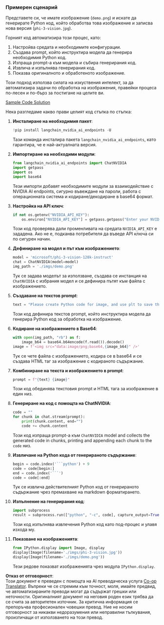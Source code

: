 <!--
CO_OP_TRANSLATOR_METADATA:
{
  "original_hash": "a8de701a2f1eb12b1f82432288d709cf",
  "translation_date": "2025-05-09T19:58:32+00:00",
  "source_file": "md/02.Application/04.Vision/Phi3/E2E_Nvidia_NIM_Vision.md",
  "language_code": "bg"
}
-->
### Примерен сценарий

Представете си, че имате изображение (`demo.png`) и искате да генерирате Python код, който обработва това изображение и записва нова версия (`phi-3-vision.jpg`).

Горният код автоматизира този процес, като:

1. Настройва средата и необходимите конфигурации.
2. Създава prompt, който инструктира модела да генерира необходимия Python код.
3. Изпраща prompt-а към модела и събира генерирания код.
4. Извлича и изпълнява генерирания код.
5. Показва оригиналното и обработеното изображение.

Този подход използва силата на изкуствения интелект, за да автоматизира задачи по обработка на изображения, правейки процеса по-лесен и по-бърз за постигане на целите ви.

[Sample Code Solution](../../../../../../code/06.E2E/E2E_Nvidia_NIM_Phi3_Vision.ipynb)

Нека разгледаме какво прави целият код стъпка по стъпка:

1. **Инсталиране на необходимия пакет**:
    ```python
    !pip install langchain_nvidia_ai_endpoints -U
    ```
    Тази команда инсталира пакета `langchain_nvidia_ai_endpoints`, като гарантира, че е най-актуалната версия.

2. **Импортиране на необходими модули**:
    ```python
    from langchain_nvidia_ai_endpoints import ChatNVIDIA
    import getpass
    import os
    import base64
    ```
    Тези импорти добавят необходимите модули за взаимодействие с NVIDIA AI endpoints, сигурно въвеждане на пароли, работа с операционната система и кодиране/декодиране в base64 формат.

3. **Настройка на API ключ**:
    ```python
    if not os.getenv("NVIDIA_API_KEY"):
        os.environ["NVIDIA_API_KEY"] = getpass.getpass("Enter your NVIDIA API key: ")
    ```
    Този код проверява дали променливата на средата `NVIDIA_API_KEY` е зададена. Ако не е, подканва потребителя да въведе API ключа си по сигурен начин.

4. **Дефиниране на модел и път към изображението**:
    ```python
    model = 'microsoft/phi-3-vision-128k-instruct'
    chat = ChatNVIDIA(model=model)
    img_path = './imgs/demo.png'
    ```
    Тук се задава моделът за използване, създава се инстанция на `ChatNVIDIA` с избрания модел и се дефинира пътят към файла с изображението.

5. **Създаване на текстов prompt**:
    ```python
    text = "Please create Python code for image, and use plt to save the new picture under imgs/ and name it phi-3-vision.jpg."
    ```
    Този код дефинира текстов prompt, който инструктира модела да генерира Python код за обработка на изображение.

6. **Кодиране на изображението в Base64**:
    ```python
    with open(img_path, "rb") as f:
        image_b64 = base64.b64encode(f.read()).decode()
    image = f'<img src="data:image/png;base64,{image_b64}" />'
    ```
    Тук се чете файла с изображението, кодира се в base64 и се създава HTML таг за изображение с кодираното съдържание.

7. **Комбиниране на текста и изображението в prompt**:
    ```python
    prompt = f"{text} {image}"
    ```
    Този код обединява текстовия prompt и HTML тага за изображение в един низ.

8. **Генериране на код с помощта на ChatNVIDIA**:
    ```python
    code = ""
    for chunk in chat.stream(prompt):
        print(chunk.content, end="")
        code += chunk.content
    ```
    Този код изпраща prompt-а към `ChatNVIDIA` model and collects the generated code in chunks, printing and appending each chunk to the `code` низ.

9. **Извличане на Python кода от генерираното съдържание**:
    ```python
    begin = code.index('```python') + 9
    code = code[begin:]
    end = code.index('```')
    code = code[:end]
    ```
    Тук се извлича действителният Python код от генерираното съдържание чрез премахване на markdown форматирането.

10. **Изпълнение на генерирания код**:
    ```python
    import subprocess
    result = subprocess.run(["python", "-c", code], capture_output=True)
    ```
    Този код изпълнява извлечения Python код като под-процес и улавя изхода му.

11. **Показване на изображенията**:
    ```python
    from IPython.display import Image, display
    display(Image(filename='./imgs/phi-3-vision.jpg'))
    display(Image(filename='./imgs/demo.png'))
    ```
    Тези редове показват изображенията чрез модула `IPython.display`.

**Отказ от отговорност**:  
Този документ е преведен с помощта на AI преводаческа услуга [Co-op Translator](https://github.com/Azure/co-op-translator). Въпреки че се стремим към точност, моля, имайте предвид, че автоматизираните преводи могат да съдържат грешки или неточности. Оригиналният документ на неговия роден език трябва да се счита за авторитетен източник. За критична информация се препоръчва професионален човешки превод. Ние не носим отговорност за никакви недоразумения или неправилни тълкувания, произтичащи от използването на този превод.